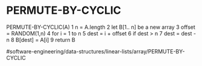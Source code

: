 # PERMUTE-BY-CYCLIC

PERMUTE-BY-CYCLIC(A)
1 n = A.length 
2 let B[1.. n] be a new array 
3 offset = RANDOM(1,n)
4 for i = 1 to n 
5    dest = i + offset 
6    if dest > n 
7        dest = dest -  n 
8     B[dest] = A[i] 
9 return B


#software-engineering/data-structures/linear-lists/array/PERMUTE-BY-CYCLIC
